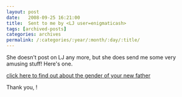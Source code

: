 ```yaml
---
layout: post
date:	2008-09-25 16:21:00
title:  Sent to me by <LJ user=enigmaticash>
tags: [archived-posts]
categories: archives
permalink: /:categories/:year/:month/:day/:title/
---
```

She doesn't post on LJ any more, but she does send me some very amusing stuff! Here's one.


<a href="http://farm4.static.flickr.com/3110/2887426256_d757bb3a57.jpg?v=0"> click here to find out about the gender of your new father </a>


Thank you, <LJ user="enigmaticash">!
